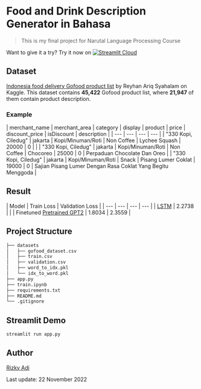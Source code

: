 # Food and Drink Description Generator in Bahasa
> This is my final project for Narutal Language Processing Course

Want to give it a try? Try it now on [![Streamlit Cloud](https://static.streamlit.io/badges/streamlit_badge_black_white.svg)](https://food-drink-description-generator-bahasa.streamlit.app/)

## Dataset
[Indonesia food delivery Gofood product list](https://www.kaggle.com/datasets/ariqsyahalam/indonesia-food-delivery-gofood-product-list) by Reyhan Ariq Syahalam on Kaggle. This dataset contains **45,422** Gofood product list, where **21,947** of them contain product description.

### Example
| merchant_name | merchant_area | category | display | product | price | discount_price | isDiscount | description |
| --- | --- | --- | --- |
| "330 Kopi, Ciledug" | jakarta | Kopi/Minuman/Roti | Non Coffee | Lychee Squash | 20000 | 0 |   |
| "330 Kopi, Ciledug" | jakarta | Kopi/Minuman/Roti | Non Coffee | Chocoreo | 25000 | 0 | Perpaduan Chocolate Dan Oreo |
| "330 Kopi, Ciledug" | jakarta | Kopi/Minuman/Roti | Snack | Pisang Lumer Coklat | 19000 | 0 | Sajian Pisang Lumer Dengan Rasa Coklat Yang Begitu Menggoda |

## Result
| Model  | Train Loss | Validation Loss |
| --- | --- | --- | --- |
| [LSTM](https://keras.io/api/layers/recurrent_layers/lstm/) | 2.2738 |  |
| Finetuned [Pretrained GPT2](https://huggingface.co/cahya/gpt2-small-indonesian-522M) | 1.8034 | 2.3559 |

## Project Structure
```bash
├── datasets
│   ├── gofood_dataset.csv
│   ├── train.csv
│   ├── validation.csv
│   ├── word_to_idx.pkl
│   └── idx_to_word.pkl
├── app.py
├── train.ipynb
├── requirements.txt
├── README.md
└── .gitignore
```

## Streamlit Demo
```bash
streamlit run app.py
```

## Author
[Rizky Adi](https://www.linkedin.com/in/rizky-adi-7b008920b/)


Last update: 22 November 2022
